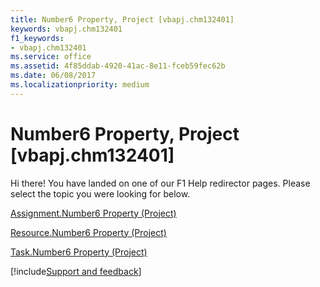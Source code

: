 ```yaml
---
title: Number6 Property, Project [vbapj.chm132401]
keywords: vbapj.chm132401
f1_keywords:
- vbapj.chm132401
ms.service: office
ms.assetid: 4f85ddab-4920-41ac-8e11-fceb59fec62b
ms.date: 06/08/2017
ms.localizationpriority: medium
---
```



# Number6 Property, Project [vbapj.chm132401]

Hi there! You have landed on one of our F1 Help redirector pages. Please select the topic you were looking for below.

[Assignment.Number6 Property (Project)](https://msdn.microsoft.com/library/5e124fd9-cbc7-dd94-d744-55d15d1406b1%28Office.15%29.aspx)

[Resource.Number6 Property (Project)](https://msdn.microsoft.com/library/a4094f48-ddac-df9c-3c58-89fa0fb9e57c%28Office.15%29.aspx)

[Task.Number6 Property (Project)](https://msdn.microsoft.com/library/cb3c483e-30bb-53e3-020f-4d431ac4e236%28Office.15%29.aspx)

[!include[Support and feedback](~/includes/feedback-boilerplate.md)]